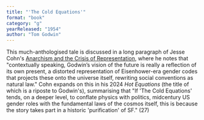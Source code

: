 ```yaml
---
title: "'The Cold Equations'"
format: "book"
category: "g"
yearReleased: "1954"
author: "Tom Godwin"
---
```

This much-anthologised tale is discussed in a long paragraph of Jesse Cohn's 
<a href="https://theanarchistlibrary.org/library/jesse-cohn-anarchism-and-the-crisis-of-representation">Anarchism and the Crisis of Representation</a>, 
where he notes that "contextually speaking, Godwin’s vision of the future is really a reflection of its own present, a distorted representation of Eisenhower-era gender codes that projects these onto the universe itself, rewriting social conventions as natural law." Cohn expands on this in his 2024 _Hot Equations_ (the title of which is a riposte to Godwin's), summarising that "If 'The Cold Equations' tends, on a deeper level, to conflate physics with politics, midcentury US gender roles with the fundamental laws of the cosmos itself, this is because the story takes part in a historic 'purification' of SF." (27)

